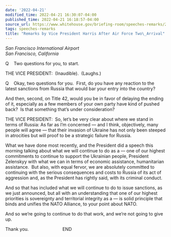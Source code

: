 ```yaml
---
date: '2022-04-21'
modified_time: 2022-04-21 16:30:07-04:00
published_time: 2022-04-21 16:18:57-04:00
source_url: https://www.whitehouse.gov/briefing-room/speeches-remarks/2022/04/21/remarks-by-vice-president-harris-after-air-force-two-arrival/
tags: speeches-remarks
title: "Remarks by Vice President Harris After Air Force Two\_Arrival"
---
```

 
*San Francisco International Airport  
*San Francisco, California**

Q    Two questions for you, to start.

THE VICE PRESIDENT:  (Inaudible).  (Laughs.)

Q    Okay, two questions for you.  First, do you have any reaction to
the latest sanctions from Russia that would bar your entry into the
country?

And then, second, on Title 42, would you be in favor of delaying the
ending of it, especially as a few members of your own party have kind of
pushed back?  Is that something that’s under consideration?

THE VICE PRESIDENT:  So, let’s be very clear about where we stand in
terms of Russia: As far as I’m concerned — and I think, objectively,
many people will agree — that their invasion of Ukraine has not only
been steeped in atrocities but will proof to be a strategic failure for
Russia.

What we have done most recently, and the President did a speech this
morning talking about what we will continue to do as a — one of our
highest commitments to continue to support the Ukrainian people,
President Zelenskyy with what we can in terms of economic assistance,
humanitarian assistance.  But also, with equal fervor, we are absolutely
committed to continuing with the serious consequences and costs to
Russia of its act of aggression and, as the President has rightly said,
with its criminal conduct.

And so that has included what we will continue to do to issue sanctions,
as we just announced, but all with an understanding that one of our
highest priorities is sovereignty and territorial integrity as a — is
solid principle that binds and unifies the NATO Alliance, to your point
about NATO. 

And so we’re going to continue to do that work, and we’re not going to
give up.

Thank you.                           END
